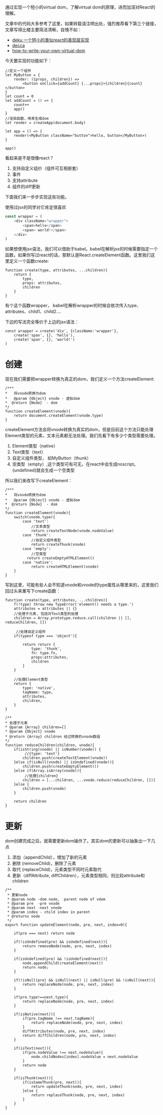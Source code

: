

通过实现一个短小的virtual dom，了解virtual dom的原理，进而加深对React的理解。




文章中的代码大多参考了这里，如果转载请注明出处，强烈推荐看下第三个链接，文章写得比楼主要简洁清晰，自愧不如：

* [deku 一个短小的类似react的表现层实现](https://github.com/anthonyshort/deku)
* [decca](https://github.com/rstacruz/decca)
* [how-to-write-your-own-virtual-dom](https://medium.com/@deathmood/how-to-write-your-own-virtual-dom-ee74acc13060)


今天要实现的功能如下：

````
//定义一个组件
let MyButton = {
	render: ({props, children}) =>
		<button onClick={addCount} {...props}>{children}{count}</button>
}
let count = 0
let addCount = () => {
	count++
	app()
}
//渲染函数，用来生成dom
let render = createApp(document.body)

let app = () => {
	render(<MyButton className="button">hello, button</MyButton>)
}

app()
````
看起来是不是很像react？

1. 支持自定义组价（组件可互相嵌套）
2. 事件
3. 支持attribute
4. 组件的diff更新


下面我们来一步步实现这些功能。

使用过jsx的同学对它肯定很喜欢

````js
const wrapper = (
	<div className="wrapper">
		<span>hello</span>
		<span> world!</span>
	</div>
)

````
如果想使用jsx语法，我们可以借助于babel。babel在解析jsx的时候需要指定一个函数，如果你写过react的话，那默认是React.createElement函数。这里我们这里定义一个函数create:

````
function create(type, attributes, ...children){
	return {
		type,
		props: attributes,
		children
	}
}

````
有个这个函数wrapper， babel在解析wrapper的时候会依次传入type、attributes、child1、child2....

下边的写法完全等价于上边的jsx语法：

````
const wrapper = create('div', {className:'wrapper'},
	create('span', {}, 'hello'),
	create('span', {}, 'world!')
)

````

创建
=====

现在我们需要把wrapper转换为真正的dom，我们定义一个方法createElement:

````
/***
*	将vnode转换为dom
* 	@param {Object} vnode - 虚拟dom
*  @return {Node}  - dom
*/
function createElement(vnode){
	return document.createElement(vnode.type)
}
````

createElement方法会将vnode转换为真实的dom，但是目前这个方法只能处理Element类型的元素，文本元素都无法处理。我们先看下有多少个类型需要处理。

1. Element类型（native）
2. Text类型（text）
3. 自定义组件类型， 如MyButton（thunk）
4. 空类型（empty）,这个类型可有可无，在react中会生成noscript。{undefined}就会生成一个空类型

所以我们来改写下createElement：

````
/***
*	将vnode转换为dom
* 	@param {Object} vnode - 虚拟dom
*  @return {Node}  - dom
*/
function createElement(vnode){
	switch(vnode.type){
		case 'text':
			//文本类型
			return createTextNode(vnode.nodeValue)
		case 'thunk':
			//自定义组件类型
			return createThunk(vnode)
		case 'empty':
			//空类型
          return createEmptyHTMLElement()
		case 'native':
			return createHTMLElement(vnode)
	}
}

````
写到这里，可能有些人会不知道vnode和vnode的type属性从哪里来的，这里我们回过头来重写下create函数：

````
function create(type, attributes, ...children){
	f(!type) throw new TypeError('element() needs a type.')
    attributes = attributes || {}
    //处理子元素, 包括对Text类型的处理
    children = Array.prototype.reduce.call(children || [], reduceChildren, [])

	 //处理自定义组件
    if(typeof type === 'object'){

        return return {
	        type: 'thunk',
	        fn: type.fn,
	        props:attributes,
	        children
	    }
    }

	//处理Element类型
    return {
        type: 'native',
        tagName: type,
        attributes,
        children,
    }
}

/**
* 处理子元素
* @param {Array} children=[]
* @param {Object} vnode
* @return {Array} children 经过转换的vnode数组
*/
function reduceChildren(children, vnode){
    if(isString(vnode) || isNumber(vnode)) {
    	 //{type: 'text'}
        children.push(createTextElement(vnode))
    }else if(isNull(vnode) || isUndefined(vnode)){
        children.push(createEmptyElement())
    }else if(Array.isArray(vnode)){
    	 //处理{children}
        children = [...children, ...vnode.reduce(reduceChildren, [])]
    }else {
        children.push(vnode)
    }

    return children
}

````

更新
======

dom创建完成之后，就需要更新dom操作了。其实dom的更新可以抽象出一下几点

1. 添加（appendChild），增加了新的元素
2. 删除 (removeChild)，删除了元素
3. 取代 (replaceChild)，元素类型不同时元素取代
4. 更新（diffAttribute, diffChildren），元素类型相同，则比较attribute和children

```
/**
 * 更新node
 * @param node -dom node,  parent node of vdom
 * @param pre  -pre vnode
 * @param next -next vnode
 * @param index - child index in parent
 * @returns node
 */
export function updateElement(node, pre, next, index=0){

    if(pre === next) return node

    if(!isUndefined(pre) && isUndefined(next)){
        return removeNode(node, pre, next, index)
    }

    if(isUndefined(pre) && !isUndefined(next)){
        node.appendChild(createElement(next))
        return node;
    }

    if(!isNull(pre) && isNull(next) || isNull(pre) && !isNull(next)){
        return replaceNode(node, pre, next, index)
    }

    if(pre.type!==next.type){
        return replaceNode(node, pre, next, index)
    }

    if(isNative(next)){
        if(pre.tagName !== next.tagName){
            return replaceNode(node, pre, next, index)
        }
        diffAttributes(node, pre, next, index)
        return diffChildren(node, pre, next, index)
    }

    if(isText(next)){
        if(pre.nodeValue !== next.nodeValue){
            node.childNodes[index].nodeValue = next.nodeValue
        }
        return node
    }

    if(isThunk(next)){
        if(isSameThunk(pre, next)){
            return updateThunk(node, pre, next, index)
        }else {
            return replaceThunk(node, pre, next, index)
        }
    }
}
```
